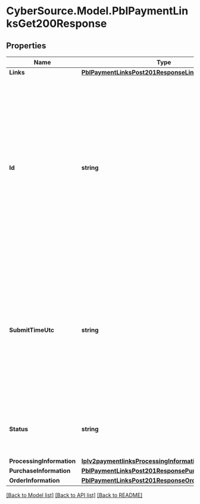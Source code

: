 # CyberSource.Model.PblPaymentLinksGet200Response
## Properties

Name | Type | Description | Notes
------------ | ------------- | ------------- | -------------
**Links** | [**PblPaymentLinksPost201ResponseLinks**](PblPaymentLinksPost201ResponseLinks.md) |  | [optional] 
**Id** | **string** | An unique identification number generated by Cybersource to identify the submitted request. Returned by all services. It is also appended to the endpoint of the resource. On incremental authorizations, this value with be the same as the identification number returned in the original authorization response.  | [optional] 
**SubmitTimeUtc** | **string** | Time of request in UTC. Format: &#x60;YYYY-MM-DDThh:mm:ssZ&#x60; **Example** &#x60;2016-08-11T22:47:57Z&#x60; equals August 11, 2016, at 22:47:57 (10:47:57 p.m.). The &#x60;T&#x60; separates the date and the time. The &#x60;Z&#x60; indicates UTC.  Returned by Cybersource for all services.  | [optional] 
**Status** | **string** | The status of the purchase or donation link.  Possible values: - ACTIVE - INACTIVE  | [optional] 
**ProcessingInformation** | [**Iplv2paymentlinksProcessingInformation**](Iplv2paymentlinksProcessingInformation.md) |  | [optional] 
**PurchaseInformation** | [**PblPaymentLinksPost201ResponsePurchaseInformation**](PblPaymentLinksPost201ResponsePurchaseInformation.md) |  | [optional] 
**OrderInformation** | [**PblPaymentLinksPost201ResponseOrderInformation**](PblPaymentLinksPost201ResponseOrderInformation.md) |  | [optional] 

[[Back to Model list]](../README.md#documentation-for-models) [[Back to API list]](../README.md#documentation-for-api-endpoints) [[Back to README]](../README.md)

